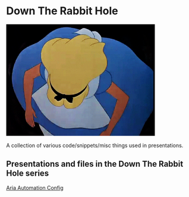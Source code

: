 # Down The Rabbit Hole

![Alice in Wonderland Alice](assets/dtrb-alice.gif)

A collection of various code/snippets/misc things used in presentations.

## Presentations and files in the Down The Rabbit Hole series

[Aria Automation Config](/AriaAutomationConfig)
